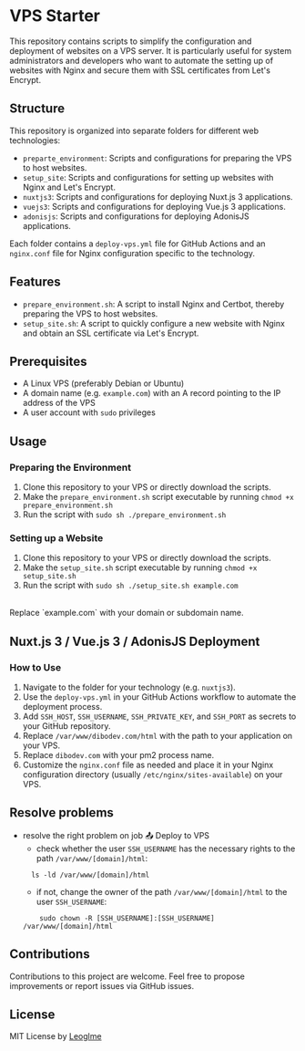 # VPS Starter

This repository contains scripts to simplify the configuration and deployment of websites on a VPS server. It is particularly useful for system administrators and developers who want to automate the setting up of websites with Nginx and secure them with SSL certificates from Let's Encrypt.

## Structure

This repository is organized into separate folders for different web technologies:
- `preparte_environment`: Scripts and configurations for preparing the VPS to host websites.
- `setup_site`: Scripts and configurations for setting up websites with Nginx and Let's Encrypt.
- `nuxtjs3`: Scripts and configurations for deploying Nuxt.js 3 applications.
- `vuejs3`: Scripts and configurations for deploying Vue.js 3 applications.
- `adonisjs`: Scripts and configurations for deploying AdonisJS applications.

Each folder contains a `deploy-vps.yml` file for GitHub Actions and an `nginx.conf` file for Nginx configuration specific to the technology.

## Features
- `prepare_environment.sh`: A script to install Nginx and Certbot, thereby preparing the VPS to host websites.
- `setup_site.sh`: A script to quickly configure a new website with Nginx and obtain an SSL certificate via Let's Encrypt.

## Prerequisites

- A Linux VPS (preferably Debian or Ubuntu)
- A domain name (e.g. `example.com`) with an A record pointing to the IP address of the VPS
- A user account with `sudo` privileges

## Usage

### Preparing the Environment
1. Clone this repository to your VPS or directly download the scripts.
2. Make the `prepare_environment.sh` script executable by running `chmod +x prepare_environment.sh`
3. Run the script with `sudo sh ./prepare_environment.sh`

### Setting up a Website
1. Clone this repository to your VPS or directly download the scripts.
2. Make the `setup_site.sh` script executable by running `chmod +x setup_site.sh`
3. Run the script with `sudo sh ./setup_site.sh example.com` 
<br>
Replace `example.com` with your domain or subdomain name.


## Nuxt.js 3 / Vue.js 3 / AdonisJS Deployment
### How to Use

1. Navigate to the folder for your technology (e.g. `nuxtjs3`).
2. Use the `deploy-vps.yml` in your GitHub Actions workflow to automate the deployment process.
3. Add `SSH_HOST`, `SSH_USERNAME`, `SSH_PRIVATE_KEY`, and `SSH_PORT` as secrets to your GitHub repository.
4. Replace `/var/www/dibodev.com/html` with the path to your application on your VPS.
5. Replace `dibodev.com` with your pm2 process name.
6. Customize the `nginx.conf` file as needed and place it in your Nginx configuration directory (usually `/etc/nginx/sites-available`) on your VPS.

## Resolve problems
- resolve the right problem on job 📤 Deploy to VPS
  - check whether the user `SSH_USERNAME` has the necessary rights to the path `/var/www/[domain]/html`: 
  ```shell
    ls -ld /var/www/[domain]/html
  ```
    - if not, change the owner of the path `/var/www/[domain]/html` to the user `SSH_USERNAME`:
    ```shell
        sudo chown -R [SSH_USERNAME]:[SSH_USERNAME] /var/www/[domain]/html
    ```

## Contributions
Contributions to this project are welcome. Feel free to propose improvements or report issues via GitHub issues.

## License
MIT License by [Leoglme](https://github.com/Leoglme)